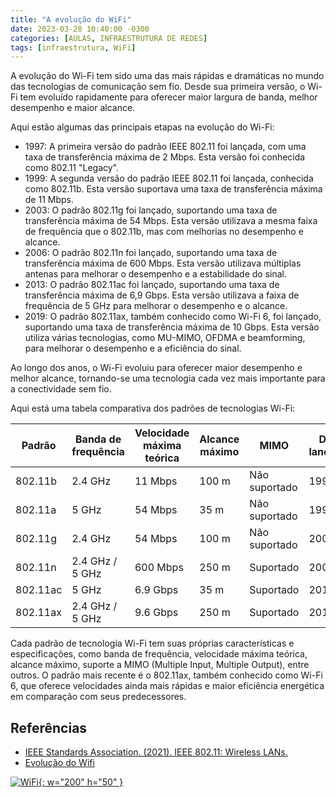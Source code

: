 ```yaml
---
title: "A evolução do WiFi"
date: 2023-03-28 10:40:00 -0300
categories: [AULAS, INFRAESTRUTURA DE REDES]
tags: [infraestrutura, WiFi]
---
```

A evolução do Wi-Fi tem sido uma das mais rápidas e dramáticas no mundo das tecnologias de comunicação sem fio. Desde sua primeira versão, o Wi-Fi tem evoluído rapidamente para oferecer maior largura de banda, melhor desempenho e maior alcance.

Aqui estão algumas das principais etapas na evolução do Wi-Fi:

- 1997: A primeira versão do padrão IEEE 802.11 foi lançada, com uma taxa de transferência máxima de 2 Mbps. Esta versão foi conhecida como 802.11 "Legacy".
- 1999: A segunda versão do padrão IEEE 802.11 foi lançada, conhecida como 802.11b. Esta versão suportava uma taxa de transferência máxima de 11 Mbps.
- 2003: O padrão 802.11g foi lançado, suportando uma taxa de transferência máxima de 54 Mbps. Esta versão utilizava a mesma faixa de frequência que o 802.11b, mas com melhorias no desempenho e alcance.
- 2006: O padrão 802.11n foi lançado, suportando uma taxa de transferência máxima de 600 Mbps. Esta versão utilizava múltiplas antenas para melhorar o desempenho e a estabilidade do sinal.
- 2013: O padrão 802.11ac foi lançado, suportando uma taxa de transferência máxima de 6,9 Gbps. Esta versão utilizava a faixa de frequência de 5 GHz para melhorar o desempenho e o alcance.
- 2019: O padrão 802.11ax, também conhecido como Wi-Fi 6, foi lançado, suportando uma taxa de transferência máxima de 10 Gbps. Esta versão utiliza várias tecnologias, como MU-MIMO, OFDMA e beamforming, para melhorar o desempenho e a eficiência do sinal.

Ao longo dos anos, o Wi-Fi evoluiu para oferecer maior desempenho e melhor alcance, tornando-se uma tecnologia cada vez mais importante para a conectividade sem fio.

Aqui está uma tabela comparativa dos padrões de tecnologias Wi-Fi:

| Padrão   | Banda de frequência | Velocidade máxima teórica | Alcance máximo | MIMO          | Data de lançamento |
| -------- | ------------------- | ------------------------- | -------------- | ------------- | ------------------ |
| 802.11b  | 2.4 GHz             | 11 Mbps                   | 100 m          | Não suportado | 1999               |
| 802.11a  | 5 GHz               | 54 Mbps                   | 35 m           | Não suportado | 1999               |
| 802.11g  | 2.4 GHz             | 54 Mbps                   | 100 m          | Não suportado | 2003               |
| 802.11n  | 2.4 GHz / 5 GHz     | 600 Mbps                  | 250 m          | Suportado     | 2009               |
| 802.11ac | 5 GHz               | 6.9 Gbps                  | 35 m           | Suportado     | 2013               |
| 802.11ax | 2.4 GHz / 5 GHz     | 9.6 Gbps                  | 250 m          | Suportado     | 2019               |

Cada padrão de tecnologia Wi-Fi tem suas próprias características e especificações, como banda de frequência, velocidade máxima teórica, alcance máximo, suporte a MIMO (Multiple Input, Multiple Output), entre outros. O padrão mais recente é o 802.11ax, também conhecido como Wi-Fi 6, que oferece velocidades ainda mais rápidas e maior eficiência energética em comparação com seus predecessores.

## Referências

- [IEEE Standards Association. (2021). IEEE 802.11: Wireless LANs.](https://standards.ieee.org/standard/802_11-2016.html)
- [Evolução do Wifi](https://aulas.jocile.com/redes/meios-de-comunica%C3%A7%C3%A3o-de-dados/evolu%C3%A7%C3%A3o-do-wifi)

[![WiFi](http://img.youtube.com/vi/VnN0vHdt14E/0.jpg){: w="200" h="50" }](http://www.youtube.com/watch?v=VnN0vHdt14E)
